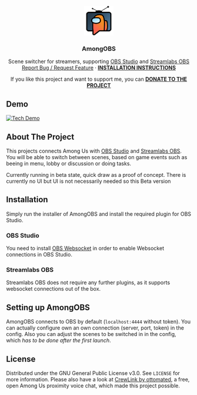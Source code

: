 <p align="center">
  <a href="https://github.com/VestalisDE/AmongOBS">
    <img src="logo.png" alt="Logo" width="80" height="80">
  </a>

  <h3 align="center">AmongOBS</h3>
  <p align="center">
    Scene switcher for streamers, supporting <a href="https://obsproject.com/">OBS Studio</a> and <a href="https://streamlabs.com/streamlabs-obs">Streamlabs OBS</a>
    <br />
    <a href="https://github.com/VestalisDE/AmongOBS/issues">Report Bug / Request Feature</a> · <a href="#installation"><b>INSTALLATION INSTRUCTIONS</b></a>
  </p>
  <p align="center">
    If you like this project and want to support me, you can <b><a href="https://paypal.me/markusgubitz">DONATE TO THE PROJECT</a></b>
  </p>
</p>

## Demo
[![Tech Demo](https://img.youtube.com/vi/39XW-fReY68/0.jpg)](https://youtu.be/39XW-fReY68 "AmongOBS Tech Demo")

<!-- ABOUT THE PROJECT -->
## About The Project

This projects connects Among Us with <a href="https://obsproject.com/">OBS Studio</a> and <a href="https://streamlabs.com/streamlabs-obs">Streamlabs OBS</a>.
You will be able to switch between scenes, based on game events such as beeing in menu, lobby or discussion or doing tasks.

Currently running in beta state, quick draw as a proof of concept.
There is currently no UI but UI is not necessarily needed so this Beta version 

## Installation
Simply run the installer of AmongOBS and install the required plugin for OBS Studio.

### OBS Studio
You need to install <a href="https://github.com/Palakis/obs-websocket/">OBS Websocket</a> in order to enable Websocket connections in OBS Studio.

### Streamlabs OBS
Streamlabs OBS does not require any further plugins, as it supports websocket connections out of the box.

## Setting up AmongOBS
AmongOBS connects to OBS by default (`localhost:4444` without token). You can actually configure own an own connection (server, port, token) in the config.
Also you can adjust the scenes to be switched in in the config, which *has to be done after the first launch*.

## License

Distributed under the GNU General Public License v3.0. See `LICENSE` for more information.
Please also have a look at <a href="https://github.com/ottomated/CrewLink">CrewLink by ottomated</a>, a free, open Among Us proximity voice chat, which made this project possible.
